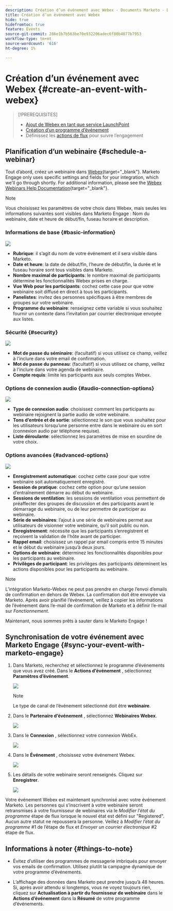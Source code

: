 ```yaml
---
description: Création d’un événement avec Webex - Documents Marketo - Documentation du produit
title: Création d’un événement avec Webex
hide: true
hidefromtoc: true
feature: Events
source-git-commit: 286e1b7b563be70e932206adec6f80b4877b7953
workflow-type: tm+mt
source-wordcount: '616'
ht-degree: 1%

---
```


# Création d’un événement avec Webex {#create-an-event-with-webex}

>[!PREREQUISITES]
>
>* [Ajout de Webex en tant que service LaunchPoint](/help/marketo/product-docs/administration/additional-integrations/add-webex-as-a-launchpoint-service.md)
>* [Création d’un programme d’événement](/help/marketo/product-docs/demand-generation/events/understanding-events/create-a-new-event-program.md)
>* Définissez les [actions de flux](/help/marketo/product-docs/core-marketo-concepts/smart-campaigns/flow-actions/add-a-flow-step-to-a-smart-campaign.md) pour suivre l’engagement

## Planification d’un webinaire {#schedule-a-webinar}

Tout d’abord, créez un webinaire dans [Webex](https://www.webex.com/){target="_blank"}. Marketo Engage only uses specific settings and fields for your integration, which we'll go through shortly. For additional information, please see the [Webex Webinars Help Documentation](https://help.webex.com/en-us/landing/ld-7srxjs-WebexWebinars/Webex-Webinars){target="_blank"}.

>[!NOTE]
>
>Vous choisissez les paramètres de votre choix dans Webex, mais seules les informations suivantes sont visibles dans Marketo Engage : Nom du webinaire, date et heure de début/fin, fuseau horaire et description.

### Informations de base {#basic-information}

![](assets/create-an-event-with-webex-1.png)

* **Rubrique**: il s’agit du nom de votre événement et il sera visible dans Marketo.
* **Date et heure**: la date de début/fin, l’heure de début/fin, la durée et le fuseau horaire sont tous visibles dans Marketo.
* **Nombre maximal de participants**: le nombre maximal de participants détermine les fonctionnalités Webex prises en charge.
* **Vue Web pour les participants**: cochez cette case pour que votre webinaire soit diffusé en direct à tous les participants.
* **Panelistes**: invitez des personnes spécifiques à être membres de groupes sur votre webinaire.
* **Programme du webinaire**: renseignez cette variable si vous souhaitez fournir un contexte dans l’invitation par courrier électronique envoyée aux listes.

### Sécurité {#security}

![](assets/create-an-event-with-webex-2.png)

* **Mot de passe du séminaire**: (facultatif) si vous utilisez ce champ, veillez à l’inclure dans votre email de confirmation.
* **Mot de passe du panneau**: (facultatif) si vous utilisez ce champ, veillez à l’inclure dans votre agenda de webinaire.
* **Compte requis**: limite les participants aux seuls comptes Webex.

### Options de connexion audio {#audio-connection-options}

![](assets/create-an-event-with-webex-3.png)

* **Type de connexion audio**: choisissez comment les participants au webinaire rejoignent la partie audio de votre webinaire.
* **Tons d’entrée et de sortie**: sélectionnez le son que vous souhaitez pour les utilisateurs lorsqu’une personne entre dans le webinaire ou en sort (connexion audio par téléphone requise).
* **Liste déroulante**: sélectionnez les paramètres de mise en sourdine de votre choix.

### Options avancées {#advanced-options}

![](assets/create-an-event-with-webex-4.png)

* **Enregistrement automatique**: cochez cette case pour que votre webinaire soit automatiquement enregistré.
* **Session de pratique**: cochez cette option pour qu’une session d’entraînement démarre au début du webinaire.
* **Sessions de ventilation**: les sessions de ventilation vous permettent de préaffecter des groupes de discussion et des participants avant le démarrage du webinaire, ou de leur permettre de participer au webinaire.
* **Série de webinaires**: l’ajout à une série de webinaires permet aux utilisateurs de visionner votre webinaire, qu’il soit public ou non.
* **Enregistrement**: nécessite que les participants s’enregistrent et reçoivent la validation de l’hôte avant de participer.
* **Rappel email**: choisissez un rappel par email compris entre 15 minutes et le début du webinaire jusqu’à deux jours.
* **Options de webinaire**: déterminez les fonctionnalités disponibles pour les participants au webinaire.
* **Privilèges de participant**: les privilèges des participants déterminent les actions disponibles pour les participants au webinaire.

>[!NOTE]
>
>L’intégration Marketo-Webex ne peut pas prendre en charge l’envoi d’emails de confirmation en dehors de Webex. La confirmation doit être envoyée via Marketo. Après avoir planifié l’événement, veillez à copier les informations de l’événement dans l’e-mail de confirmation de Marketo et à définir l’e-mail sur _Fonctionnement_.

Maintenant, nous sommes prêts à sauter dans le Marketo Engage !

## Synchronisation de votre événement avec Marketo Engage {#sync-your-event-with-marketo-engage}

1. Dans Marketo, recherchez et sélectionnez le programme d’événements que vous avez créé. Dans le **Actions d’événement** , sélectionnez **Paramètres d’événement**.

   ![](assets/create-an-event-with-webex-5.png)

   >[!NOTE]
   >
   >Le type de canal de l’événement sélectionné doit être **webinaire**.

1. Dans le **Partenaire d’événement** , sélectionnez **Webinaires Webex**.

   ![](assets/create-an-event-with-webex-6.png)

1. Dans le **Connexion** , sélectionnez votre connexion WebEx.

   ![](assets/create-an-event-with-webex-7.png)

1. Dans le **Événement** , choisissez votre événement Webex.

   ![](assets/create-an-event-with-webex-8.png)

1. Les détails de votre webinaire seront renseignés. Cliquez sur **Enregistrer**.

   ![](assets/create-an-event-with-webex-9.png)

Votre événement Webex est maintenant synchronisé avec votre événement Marketo. Les personnes qui s’inscrivent à votre webinaire seront retransmises à votre fournisseur de webinaires via le _Modifier l’état du programme_ étape de flux lorsque le nouvel état est défini sur &quot;Registered&quot;. Aucun autre statut ne repoussera la personne. Veillez à _Modifier l’état du programme_ #1 de l’étape de flux et _Envoyer un courrier électronique_ #2 étape de flux.

## Informations à noter {#things-to-note}

* Évitez d’utiliser des programmes de messagerie imbriqués pour envoyer vos emails de confirmation. Utilisez plutôt la campagne dynamique de votre programme d’événements.

* L’affichage des données dans Marketo peut prendre jusqu’à 48 heures. Si, après avoir attendu si longtemps, vous ne voyez toujours rien, cliquez sur **Actualisation à partir du fournisseur de webinaire** dans le **Actions d’événement** dans la **Résumé** de votre programme d’événements.
